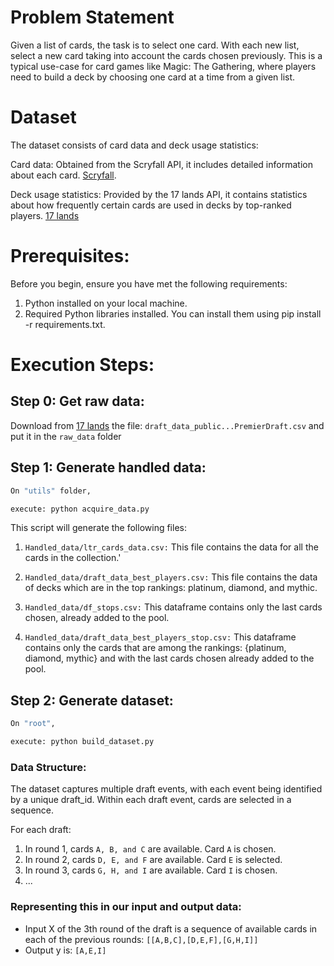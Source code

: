 Problem Statement
========================================

 Given a list of cards, the task is to select one card. With each new list, select a new card taking into account the cards chosen previously. This is a typical use-case for card games like Magic: The Gathering, where players need to build a deck by choosing one card at a time from a given list.
# Dataset
 The dataset consists of card data and deck usage statistics:

Card data: Obtained from the Scryfall API, it includes detailed information about each card. [Scryfall](https://scryfall.com/docs/api).

Deck usage statistics: Provided by the 17 lands API, it contains statistics about how frequently certain cards are used in decks by top-ranked players.  [17 lands](https://www.17lands.com/public_datasets)

# Prerequisites:
Before you begin, ensure you have met the following requirements:

1. Python installed on your local machine.
2. Required Python libraries installed. You can install them using pip install -r requirements.txt.

# Execution Steps:

## Step 0: Get raw data:
   Download from [17 lands](https://www.17lands.com/public_datasets) the file: `draft_data_public...PremierDraft.csv` and put it in the `raw_data` folder 

## Step 1: Generate handled data:
```bash
On "utils" folder,

execute: python acquire_data.py
```
This script will generate the following files:
    
1. `Handled_data/ltr_cards_data.csv:` This file contains the data for all the cards in the collection.'

2.  `Handled_data/draft_data_best_players.csv:` This file contains the data of decks which are in the top rankings: platinum, diamond, and mythic.
    
3. `Handled_data/df_stops.csv:` This dataframe contains only the last cards chosen, already added to the pool.
    
4.  `Handled_data/draft_data_best_players_stop.csv:` This dataframe contains only the cards that are among the rankings: {platinum, diamond, mythic} and with the last cards chosen already added to the pool.

## Step 2: Generate dataset:

```bash
On "root",

execute: python build_dataset.py
```

### Data Structure:
The dataset captures multiple draft events, with each event being identified by a unique draft_id. Within each draft event, cards are selected in a sequence.

For each draft:

1. In round 1, cards `A, B, and C` are available. Card `A` is chosen.
2. In round 2, cards `D, E, and F` are available. Card `E` is selected.
3. In round 3, cards `G, H, and I` are available. Card `I` is chosen.
4. ...
### Representing this in our input and output data:
* Input X of the 3th round of the draft is a sequence of available cards in each of the previous rounds: `[[A,B,C],[D,E,F],[G,H,I]]`
* Output y is: `[A,E,I]`



